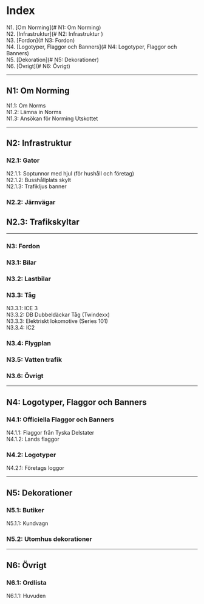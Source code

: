 # Index    
N1. [Om Norming](# N1: Om Norming)       
N2. [Infrastruktur](# N2: Infrastruktur )       
N3. [Fordon](# N3: Fordon)        
N4. [Logotyper, Flaggor och Banners](# N4: Logotyper, Flaggor och Banners)         
N5. [Dekoration](# N5: Dekorationer)        
N6. [Övrigt](# N6: Övrigt)   

***

## N1: Om Norming    
N1.1: Om Norms    
N1.2: Lämna in Norms    
N1.3: Ansökan för Norming Utskottet    

***

## N2: Infrastruktur    
### N2.1: Gator    
N2.1.1: Soptunnor med hjul (för hushåll och företag)      
N2.1.2: Busshållplats skylt    
N2.1.3: Trafikljus banner    
### N2.2: Järnvägar      
## N2.3: Trafikskyltar

***

### N3: Fordon    
### N3.1: Bilar    
### N3.2: Lastbilar    
### N3.3: Tåg    
N3.3.1: ICE 3    
N3.3.2: DB Dubbeldäckar Tåg (Twindexx)      
N3.3.3: Elektriskt lokomotive (Series 101)    
N3.3.4: IC2    
### N3.4: Flygplan    
### N3.5: Vatten trafik    
### N3.6: Övrigt  

***

## N4: Logotyper, Flaggor och Banners    
### N4.1: Officiella Flaggor och Banners    
N4.1.1: Flaggor från Tyska Delstater    
N4.1.2: Lands flaggor    
### N4.2: Logotyper    
N4.2.1: Företags loggor    

***

## N5: Dekorationer    
### N5.1: Butiker     
N5.1.1: Kundvagn    
### N5.2: Utomhus dekorationer

***

## N6: Övrigt    
### N6.1: Ordlista    
N6.1.1: Huvuden    
